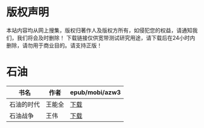 # 版权声明

本站内容均从网上搜集，版权归著作人及版权方所有，如侵犯您的权益，请通知我们，我们将会及时删除！ 下载链接仅供宽带测试研究用途，请下载后在24小时内删除，请勿用于商业目的。请支持正版！

# 石油

| 书名 | 作者 | epub/mobi/azw3 |
| --- | --- | --- |
| 石油的时代 | 王能全 | [下载](https://url89.ctfile.com/f/31084289-1357004215-adccfc?p=8866) |
| 石油战争 | 王伟 | [下载](https://url89.ctfile.com/f/31084289-1357045666-1ba195?p=8866) |
